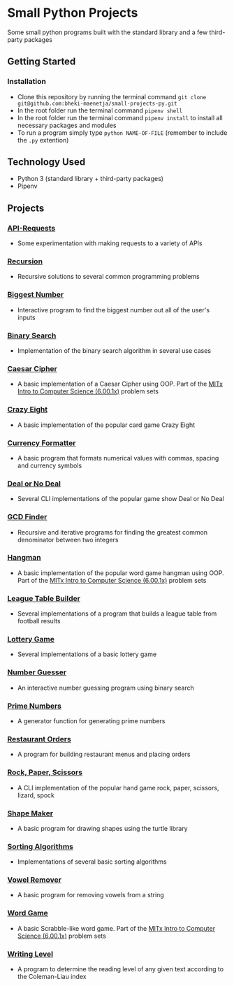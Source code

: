 # Small Python Projects
Some small python programs built with the standard library and a few third-party packages

## Getting Started
### Installation
- Clone this repository by running the terminal command `git clone git@github.com:bheki-maenetja/small-projects-py.git`
- In the root folder run the terminal command `pipenv shell`
- In the root folder run the terminal command `pipenv install` to install all necessary packages and modules
- To run a program simply type `python NAME-OF-FILE` (remember to include the `.py` extention)

## Technology Used
- Python 3 (standard library + third-party packages)
- Pipenv

## Projects
### [API-Requests](https://github.com/bheki-maenetja/small-projects-py/tree/master/API-Requests)
 * Some experimentation with making requests to a variety of APIs
### [Recursion](https://github.com/bheki-maenetja/small-projects-py/tree/master/Recursion)
 * Recursive solutions to several common programming problems
### [Biggest Number](https://github.com/bheki-maenetja/small-projects-py/tree/master/biggest-number)
 * Interactive program to find the biggest number out all of the user's inputs
### [Binary Search](https://github.com/bheki-maenetja/small-projects-py/tree/master/binary-search)
 * Implementation of the binary search algorithm in several use cases
### [Caesar Cipher](https://github.com/bheki-maenetja/small-projects-py/tree/master/caesar-cipher)
 * A basic implementation of a Caesar Cipher using OOP. Part of the [MITx Intro to Computer Science (6.00.1x)](https://www.edx.org/course/introduction-to-computer-science-and-programming-7) problem sets
### [Crazy Eight](https://github.com/bheki-maenetja/small-projects-py/tree/master/crazy-eight)
 * A basic implementation of the popular card game Crazy Eight
### [Currency Formatter](https://github.com/bheki-maenetja/small-projects-py/tree/master/currency-formatter)
 * A basic program that formats numerical values with commas, spacing and currency symbols
### [Deal or No Deal](https://github.com/bheki-maenetja/small-projects-py/tree/master/deal-or-no-deal)
 * Several CLI implementations of the popular game show Deal or No Deal
### [GCD Finder](https://github.com/bheki-maenetja/small-projects-py/tree/master/gcd-finder)
 * Recursive and iterative programs for finding the greatest common denominator between two integers
### [Hangman](https://github.com/bheki-maenetja/small-projects-py/tree/master/hangman)
 * A basic implementation of the popular word game hangman using OOP. Part of the [MITx Intro to Computer Science (6.00.1x)](https://www.edx.org/course/introduction-to-computer-science-and-programming-7) problem sets
### [League Table Builder](https://github.com/bheki-maenetja/small-projects-py/tree/master/league-table-builder)
 * Several implementations of a program that builds a league table from football results
### [Lottery Game](https://github.com/bheki-maenetja/small-projects-py/tree/master/lottery-game)
 * Several implementations of a basic lottery game
### [Number Guesser](https://github.com/bheki-maenetja/small-projects-py/tree/master/number-guesser)
 * An interactive number guessing program using binary search
### [Prime Numbers](https://github.com/bheki-maenetja/small-projects-py/tree/master/prime-number-generator)
 * A generator function for generating prime numbers
### [Restaurant Orders](https://github.com/bheki-maenetja/small-projects-py/tree/master/restaurant-orders)
 * A program for building restaurant menus and placing orders
### [Rock, Paper, Scissors](https://github.com/bheki-maenetja/small-projects-py/tree/master/rock-paper-scissors)
 * A CLI implementation of the popular hand game rock, paper, scissors, lizard, spock
### [Shape Maker](https://github.com/bheki-maenetja/small-projects-py/tree/master/shape-maker)
 * A basic program for drawing shapes using the turtle library
### [Sorting Algorithms](https://github.com/bheki-maenetja/small-projects-py/tree/master/sorting-algorithms)
 * Implementations of several basic sorting algorithms
### [Vowel Remover](https://github.com/bheki-maenetja/small-projects-py/tree/master/vowel-remover)
 * A basic program for removing vowels from a string
### [Word Game](https://github.com/bheki-maenetja/small-projects-py/tree/master/word_game)
 * A basic Scrabble-like word game. Part of the [MITx Intro to Computer Science (6.00.1x)](https://www.edx.org/course/introduction-to-computer-science-and-programming-7) problem sets
### [Writing Level](https://github.com/bheki-maenetja/small-projects-py/tree/master/writing-level)
 * A program to determine the reading level of any given text according to the Coleman-Liau index
